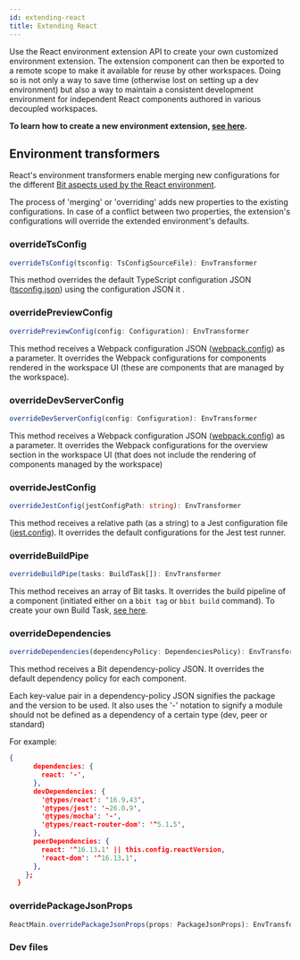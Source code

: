 ```yaml
---
id: extending-react
title: Extending React
---
```


Use the React environment extension API to create your own customized environment extension. The extension component can then be exported to a remote scope to make it available for reuse by other workspaces. Doing so is not only a way to save time (otherwise lost on setting up a dev environment) but also a way to maintain a consistent development environment for independent React components authored in various decoupled workspaces.

__To learn how to create a new environment extension, [see here](/docs/environments/build-environment).__
## Environment transformers
React's environment transformers enable merging new configurations for the different [Bit aspects used by the React environment](/docs/environments/environment-services).

The process of 'merging' or 'overriding' adds new properties to the existing configurations. In case of a conflict between two properties, the extension's configurations will override the extended environment's defaults.
### overrideTsConfig
```ts
overrideTsConfig(tsconfig: TsConfigSourceFile): EnvTransformer
```
This method overrides the default TypeScript configuration JSON ([tsconfig.json](https://www.typescriptlang.org/docs/handbook/tsconfig-json.html)) using the configuration JSON it .

### overridePreviewConfig
```ts
overridePreviewConfig(config: Configuration): EnvTransformer
```
This method receives a Webpack configuration JSON ([webpack.config](https://webpack.js.org/configuration/)) as a parameter. It overrides the Webpack configurations for components rendered in the workspace UI (these are components that are managed by the workspace).

### overrideDevServerConfig
```ts
overrideDevServerConfig(config: Configuration): EnvTransformer
```
This method receives a Webpack configuration JSON ([webpack.config](https://webpack.js.org/configuration/)) as a parameter. It overrides the Webpack configurations for the overview section in the workspace UI (that does not include the rendering of components managed by the workspace)

### overrideJestConfig
```ts
overrideJestConfig(jestConfigPath: string): EnvTransformer
```
This method receives a relative path (as a string) to a Jest configuration file ([jest.config](https://jestjs.io/docs/en/configuration)). It overrides the default configurations for the Jest test runner.

### overrideBuildPipe
```ts
overrideBuildPipe(tasks: BuildTask[]): EnvTransformer
```
This method receives an array of Bit tasks. It overrides the build pipeline of a component (initiated either on a `bbit tag` or `bbit build` command). To create your own Build Task, [see here](/docs/build-pipeline/create-build-task).

### overrideDependencies
```ts
overrideDependencies(dependencyPolicy: DependenciesPolicy): EnvTransformer
```
This method receives a Bit dependency-policy JSON. It overrides the default dependency policy for each component.

Each key-value pair in a dependency-policy JSON signifies the package and the version to be used. It also uses the '-' notation to signify a module should not be defined as a dependency of a certain type (dev, peer or standard)

For example:

```json
{
      dependencies: {
        react: '-',
      },
      devDependencies: {
        '@types/react': '16.9.43',
        '@types/jest': '~26.0.9',
        '@types/mocha': '-',
        '@types/react-router-dom': '^5.1.5',
      },
      peerDependencies: {
        react: '^16.13.1' || this.config.reactVersion,
        'react-dom': '^16.13.1',
      },
    };
  }
```

### overridePackageJsonProps
```ts
ReactMain.overridePackageJsonProps(props: PackageJsonProps): EnvTransformer
```

### Dev files
